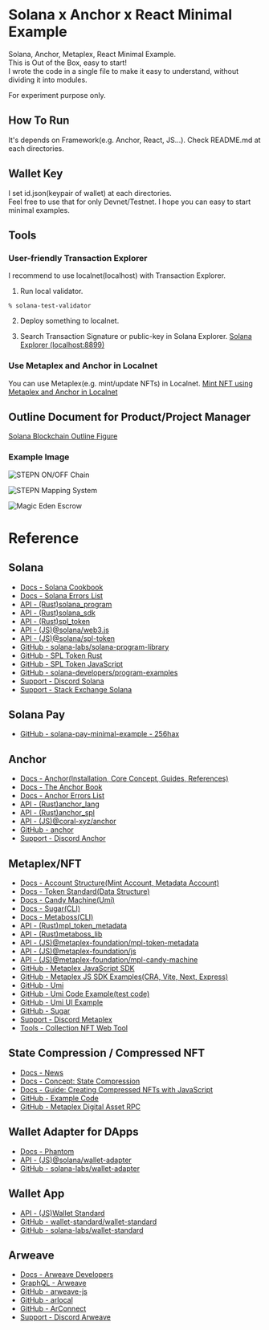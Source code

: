 # Solana x Anchor x React Minimal Example
Solana, Anchor, Metaplex, React Minimal Example.  
This is Out of the Box, easy to start!  
I wrote the code in a single file to make it easy to understand, without dividing it into modules.

For experiment purpose only.  

## How To Run
It's depends on Framework(e.g. Anchor, React, JS...). Check README.md at each directories.

## Wallet Key
I set id.json(keypair of wallet) at each directories.  
Feel free to use that for only Devnet/Testnet. I hope you can easy to start minimal examples.

## Tools
### User-friendly Transaction Explorer
I recommend to use localnet(localhost) with Transaction Explorer.

1. Run local validator.
```
% solana-test-validator
```

2. Deploy something to localnet.

3. Search Transaction Signature or public-key in Solana Explorer.
[Solana Explorer (localhost:8899)](https://explorer.solana.com/?cluster=custom)

### Use Metaplex and Anchor in Localnet
You can use Metaplex(e.g. mint/update NFTs) in Localnet.
[Mint NFT using Metaplex and Anchor in Localnet](https://github.com/256hax/solana-anchor-react-minimal-example/tree/main/anchor/mint_nft_using_metaplex_anchor_in_localnet)

## Outline Document for Product/Project Manager
[Solana Blockchain Outline Figure](https://github.com/256hax/solana-anchor-react-minimal-example/blob/main/docs/Solana_Blockchain_Outline_Figure.pptx)

### Example Image
![STEPN ON/OFF Chain](https://github.com/256hax/solana-anchor-react-minimal-example/blob/main/docs/screenshot/stepn-screenshot.png?raw=true)  

![STEPN Mapping System](https://github.com/256hax/solana-anchor-react-minimal-example/blob/main/docs/screenshot/stepn-mapping-system.png?raw=true)  

![Magic Eden Escrow](https://github.com/256hax/solana-anchor-react-minimal-example/blob/main/docs/screenshot/magiceden-accounts.png?raw=true)

# Reference
## Solana
- [Docs - Solana Cookbook](https://solanacookbook.com/)
- [Docs - Solana Errors List](https://github.com/solana-labs/solana/blob/master/sdk/src/transaction/error.rs)
- [API - (Rust)solana_program](https://docs.rs/solana-program/latest/solana_program/)
- [API - (Rust)solana_sdk](https://docs.rs/solana-sdk/latest/solana_sdk/)
- [API - (Rust)spl_token](https://docs.rs/spl-token/latest/spl_token/)
- [API - (JS)@solana/web3.js](https://solana-labs.github.io/solana-web3.js/modules.html)
- [API - (JS)@solana/spl-token](https://solana-labs.github.io/solana-program-library/token/js/)
- [GitHub - solana-labs/solana-program-library](https://github.com/solana-labs/solana-program-library)
- [GitHub - SPL Token Rust](https://github.com/solana-labs/solana-program-library/blob/master/token/program/src/instruction.rs)
- [GitHub - SPL Token JavaScript](https://github.com/solana-labs/solana-program-library/tree/master/token/js/src/actions)
- [GitHub -  solana-developers/program-examples](https://github.com/solana-developers/program-examples)
- [Support - Discord Solana](https://discord.com/invite/kBbATFA7PW)
- [Support - Stack Exchange Solana](https://solana.stackexchange.com/)

## Solana Pay
- [GitHub - solana-pay-minimal-example - 256hax](https://github.com/256hax/solana-pay-minimal-example)

## Anchor
- [Docs - Anchor(Installation, Core Concept, Guides, References)](https://www.anchor-lang.com/)
- [Docs - The Anchor Book](https://book.anchor-lang.com/)
- [Docs - Anchor Errors List](https://anchor.so/errors)
- [API - (Rust)anchor_lang](https://docs.rs/anchor-lang/latest/anchor_lang/)
- [API - (Rust)anchor_spl](https://docs.rs/anchor-spl/latest/anchor_spl/index.html)
- [API - (JS)@coral-xyz/anchor](https://coral-xyz.github.io/anchor/ts/index.html)
- [GitHub - anchor](https://github.com/coral-xyz/anchor)
- [Support - Discord Anchor](https://discord.com/invite/ZCHmqvXgDw)

## Metaplex/NFT
- [Docs - Account Structure(Mint Account, Metadata Account)](https://docs.metaplex.com/programs/token-metadata/accounts)
- [Docs - Token Standard(Data Structure)](https://docs.metaplex.com/programs/token-metadata/token-standard)
- [Docs - Candy Machine(Umi)](https://docs.metaplex.com/programs/candy-machine/overview)
- [Docs - Sugar(CLI)](https://docs.metaplex.com/developer-tools/sugar/)
- [Docs - Metaboss(CLI)](https://metaboss.rs/)
- [API - (Rust)mpl_token_metadata](https://docs.rs/mpl-token-metadata/latest/mpl_token_metadata/all.html)
- [API - (Rust)metaboss_lib](https://docs.rs/metaboss_lib/latest/metaboss_lib/)
- [API - (JS)@metaplex-foundation/mpl-token-metadata](https://metaplex-foundation.github.io/metaplex-program-library/docs/token-metadata/index.html)
- [API - (JS)@metaplex-foundation/js](https://metaplex-foundation.github.io/js/modules/js.html)
- [API - (JS)@metaplex-foundation/mpl-candy-machine](https://mpl-candy-machine-js-docs.vercel.app/)
- [GitHub - Metaplex JavaScript SDK](https://github.com/metaplex-foundation/js)
- [GitHub - Metaplex JS SDK Examples(CRA, Vite, Next, Express)](https://github.com/metaplex-foundation/js-examples)
- [GitHub - Umi](https://github.com/metaplex-foundation/umi)
- [GitHub - Umi Code Example(test code)](https://github.com/metaplex-foundation/mpl-candy-machine/tree/main/clients/js/test)
- [GitHub - Umi UI Example](https://github.com/metaplex-foundation/mpl-token-metadata/tree/main/examples/js)
- [GitHub - Sugar](https://github.com/metaplex-foundation/sugar)
- [Support - Discord Metaplex](https://discord.com/invite/metaplex)
- [Tools - Collection NFT Web Tool](https://docs.metaplex.com/programs/token-metadata/certified-collections#set-and-verify-a-collection-using-collectionsmetaplexcom)

## State Compression / Compressed NFT
- [Docs - News](https://solana.com/news/how-to-use-compressed-nfts-on-solana?ref=solana.ghost.io)
- [Docs - Concept: State Compression](https://edge.docs.solana.com/learn/state-compression)
- [Docs - Guide: Creating Compressed NFTs with JavaScript](https://edge.docs.solana.com/developing/guides/compressed-nfts)
- [GitHub - Example Code](https://github.com/solana-developers/compressed-nfts)
- [GitHub - Metaplex Digital Asset RPC](https://github.com/metaplex-foundation/digital-asset-rpc-infrastructure)

## Wallet Adapter for DApps
- [Docs - Phantom](https://docs.phantom.app/)
- [API - (JS)@solana/wallet-adapter](https://solana-labs.github.io/wallet-adapter/)
- [GitHub - solana-labs/wallet-adapter](https://github.com/solana-labs/wallet-adapter)

## Wallet App
- [API - (JS)Wallet Standard](https://wallet-standard.github.io/wallet-standard/)
- [GitHub - wallet-standard/wallet-standard](https://github.com/wallet-standard/wallet-standard)
- [GitHub - solana-labs/wallet-standard](https://github.com/solana-labs/wallet-standard)

## Arweave
- [Docs - Arweave Developers](https://docs.arweave.org/developers/)
- [GraphQL - Arweave](https://arweave.net/graphql)
- [GitHub - arweave-js](https://github.com/ArweaveTeam/arweave-js)
- [GitHub - arlocal](https://github.com/textury/arlocal)
- [GitHub - ArConnect](https://github.com/th8ta/ArConnect)
- [Support - Discord Arweave](https://discord.com/invite/BXk8tq7)
